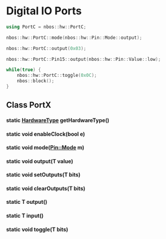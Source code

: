 # Digital IO Ports

```c++
using PortC = nbos::hw::PortC;

nbos::hw::PortC::mode(nbos::hw::Pin::Mode::output);

nbos::hw::PortC::output(0x03);

nbos::hw::PortC::Pin15::output(nbos::hw::Pin::Value::low);

while(true) {
    nbos::hw::PortC::toggle(0x0C);
    nbos::block();
}
```

## Class PortX

#### static [HardwareType](hardwaretype.hpp.md#enum-hardwaretype) getHardwareType()

#### static void enableClock(bool e)

#### static void mode([Pin::Mode](pin.hpp.md#enum-pinmode) m)

#### static void output(T value)

#### static void setOutputs(T bits)

#### static void clearOutputs(T bits)

#### static T output()

#### static T input()

#### static void toggle(T bits)
